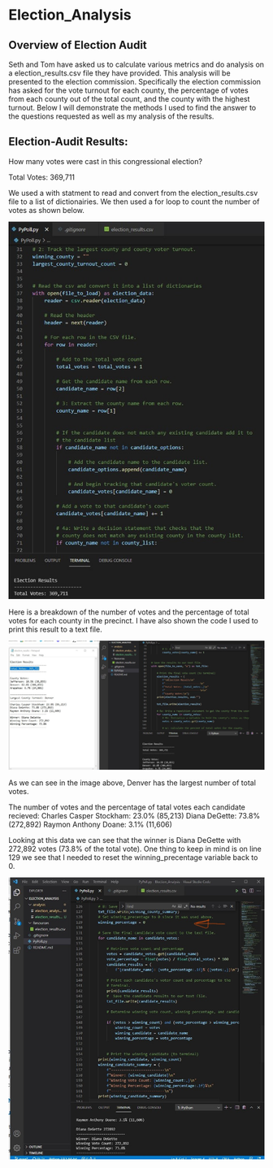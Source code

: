 # Election_Analysis
## Overview of Election Audit
Seth and Tom have asked us to calculate various metrics and do analysis on a election_results.csv file they have provided. This analysis will be presented to the election commission. Specifically the election commission has asked for the vote turnout for each county, the percentage of votes from each county out of the total count, and the county with the highest turnout. Below I will demonstrate the methods I used to find the answer to the questions requested as well as my analysis of the results.
## Election-Audit Results:
How many votes were cast in this congressional election?

Total Votes: 369,711

We used a with statment to read and convert from the election_results.csv file to a list of dictionairies. We then used a for loop to count the number of votes as shown below.

![alt text](https://github.com/Jcenno/Election_Analysis/blob/5e395f5054f00a4cbe7f64504e03789b22f44407/Resources/Election%20Results.jpg)

Here is a breakdown of the number of votes and the percentage of total votes for each county in the precinct. I have also shown the code I used to print this result to a text file.

![alt text](https://github.com/Jcenno/Election_Analysis/blob/3295dbcabba89f1ed4747330d7e5f669c97aecb5/Resources/County%20Votes.jpg)

As we can see in the image above, Denver has the largest number of total votes.

The number of votes and the percentage of tatal votes each candidate recieved:
  Charles Casper Stockham: 23.0% (85,213)
  Diana DeGette: 73.8% (272,892)
  Raymon Anthony Doane: 3.1% (11,606)
  
Looking at this data we can see that the winner is Diana DeGette with 272,892 votes (73.8% of the total vote). One thing to keep in mind is on line 129 we see that I needed to reset the winning_precentage variable back to 0.

![alt text](https://github.com/Jcenno/Election_Analysis/blob/a612c199bf5f504adda24a0d63d4c88c0512fd6e/Resources/Winning%20Percentage.jpg)



  
